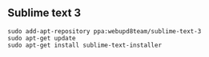 ## Sublime text 3

```
sudo add-apt-repository ppa:webupd8team/sublime-text-3
sudo apt-get update
sudo apt-get install sublime-text-installer
```